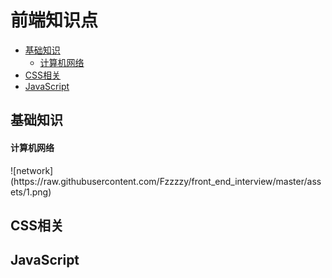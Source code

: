 # 前端知识点

* [基础知识](#1)
    * [计算机网络](1.1)
* [CSS相关](#2)
* [JavaScript](#3)

<h2 id='1'>基础知识</h2>
<h4 id='1.1'>计算机网络</h4>
![network](https://raw.githubusercontent.com/Fzzzzy/front_end_interview/master/assets/1.png)






<h2 id='2'>CSS相关</h2>

<h2 id='3'>JavaScript</h2>